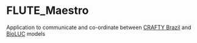 # FLUTE_Maestro

Application to communicate and co-ordinate between [CRAFTY Brazil](https://github.com/jamesdamillington/CRAFTY_Brazil) and [BioLUC](https://github.com/StevenPeterson/CRAFTY-BioLuc) models
